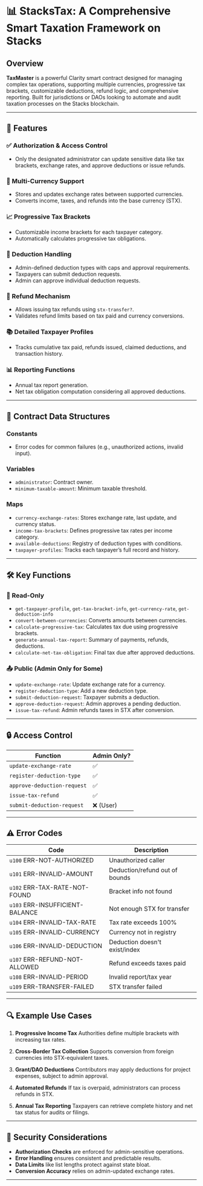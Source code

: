 
# 📊 StacksTax: A Comprehensive Smart Taxation Framework on Stacks

## Overview

**TaxMaster** is a powerful Clarity smart contract designed for managing complex tax operations, supporting multiple currencies, progressive tax brackets, customizable deductions, refund logic, and comprehensive reporting. Built for jurisdictions or DAOs looking to automate and audit taxation processes on the Stacks blockchain.

---

## 🔧 Features

### ✅ Authorization & Access Control

* Only the designated administrator can update sensitive data like tax brackets, exchange rates, and approve deductions or issue refunds.

### 💱 Multi-Currency Support

* Stores and updates exchange rates between supported currencies.
* Converts income, taxes, and refunds into the base currency (STX).

### 📈 Progressive Tax Brackets

* Customizable income brackets for each taxpayer category.
* Automatically calculates progressive tax obligations.

### 🧾 Deduction Handling

* Admin-defined deduction types with caps and approval requirements.
* Taxpayers can submit deduction requests.
* Admin can approve individual deduction requests.

### 💸 Refund Mechanism

* Allows issuing tax refunds using `stx-transfer?`.
* Validates refund limits based on tax paid and currency conversions.

### 📚 Detailed Taxpayer Profiles

* Tracks cumulative tax paid, refunds issued, claimed deductions, and transaction history.

### 📊 Reporting Functions

* Annual tax report generation.
* Net tax obligation computation considering all approved deductions.

---

## 🧱 Contract Data Structures

### Constants

* Error codes for common failures (e.g., unauthorized actions, invalid input).

### Variables

* `administrator`: Contract owner.
* `minimum-taxable-amount`: Minimum taxable threshold.

### Maps

* `currency-exchange-rates`: Stores exchange rate, last update, and currency status.
* `income-tax-brackets`: Defines progressive tax rates per income category.
* `available-deductions`: Registry of deduction types with conditions.
* `taxpayer-profiles`: Tracks each taxpayer’s full record and history.

---

## 🛠️ Key Functions

### 🧮 Read-Only

* `get-taxpayer-profile`, `get-tax-bracket-info`, `get-currency-rate`, `get-deduction-info`
* `convert-between-currencies`: Converts amounts between currencies.
* `calculate-progressive-tax`: Calculates tax due using progressive brackets.
* `generate-annual-tax-report`: Summary of payments, refunds, deductions.
* `calculate-net-tax-obligation`: Final tax due after approved deductions.

### 📤 Public (Admin Only for Some)

* `update-exchange-rate`: Update exchange rate for a currency.
* `register-deduction-type`: Add a new deduction type.
* `submit-deduction-request`: Taxpayer submits a deduction.
* `approve-deduction-request`: Admin approves a pending deduction.
* `issue-tax-refund`: Admin refunds taxes in STX after conversion.

---

## 🔒 Access Control

| Function                    | Admin Only? |
| --------------------------- | ----------- |
| `update-exchange-rate`      | ✅           |
| `register-deduction-type`   | ✅           |
| `approve-deduction-request` | ✅           |
| `issue-tax-refund`          | ✅           |
| `submit-deduction-request`  | ❌ (User)    |

---

## ⚠️ Error Codes

| Code                            | Description                    |
| ------------------------------- | ------------------------------ |
| `u100` ERR-NOT-AUTHORIZED       | Unauthorized caller            |
| `u101` ERR-INVALID-AMOUNT       | Deduction/refund out of bounds |
| `u102` ERR-TAX-RATE-NOT-FOUND   | Bracket info not found         |
| `u103` ERR-INSUFFICIENT-BALANCE | Not enough STX for transfer    |
| `u104` ERR-INVALID-TAX-RATE     | Tax rate exceeds 100%          |
| `u105` ERR-INVALID-CURRENCY     | Currency not in registry       |
| `u106` ERR-INVALID-DEDUCTION    | Deduction doesn't exist/index  |
| `u107` ERR-REFUND-NOT-ALLOWED   | Refund exceeds taxes paid      |
| `u108` ERR-INVALID-PERIOD       | Invalid report/tax year        |
| `u109` ERR-TRANSFER-FAILED      | STX transfer failed            |

---

## 🔍 Example Use Cases

1. **Progressive Income Tax**
   Authorities define multiple brackets with increasing tax rates.

2. **Cross-Border Tax Collection**
   Supports conversion from foreign currencies into STX-equivalent taxes.

3. **Grant/DAO Deductions**
   Contributors may apply deductions for project expenses, subject to admin approval.

4. **Automated Refunds**
   If tax is overpaid, administrators can process refunds in STX.

5. **Annual Tax Reporting**
   Taxpayers can retrieve complete history and net tax status for audits or filings.

---

## 🔐 Security Considerations

* **Authorization Checks** are enforced for admin-sensitive operations.
* **Error Handling** ensures consistent and predictable results.
* **Data Limits** like list lengths protect against state bloat.
* **Conversion Accuracy** relies on admin-updated exchange rates.

---
